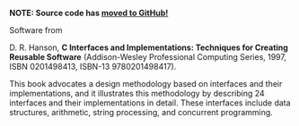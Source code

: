 **NOTE: Source code has [moved to GitHub!](https://github.com/drh/cii)**

Software from

D. R. Hanson,
**C Interfaces and Implementations: Techniques for Creating Reusable Software** (Addison-Wesley Professional Computing Series, 1997, ISBN 0201498413, ISBN-13 9780201498417).

This book advocates a design methodology based on interfaces and their implementations, and it illustrates this methodology by describing 24 interfaces and their implementations in detail. These interfaces include data structures, arithmetic, string processing, and concurrent programming.